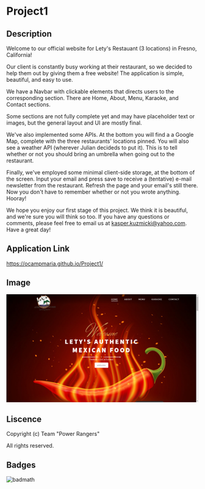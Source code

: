 # Project1

## Description 

Welcome to our official website for Lety's Restauant (3 locations) in Fresno, California! 

Our client is constantly busy working at their restaurant, so we decided to help them out by giving them a free website! The application is simple, beautiful, and easy to use.

We have a Navbar with clickable elements that directs users to the corresponding section. There are Home, About, Menu, Karaoke, and Contact sections.

Some sections are not fully complete yet and may have placeholder text or images, but the general layout and UI are mostly final.

We've also implemented some APIs. At the bottom you will find a a Google Map, complete with the three restaurants' locations pinned. You will also see a weather API (wherever Julian decideds to put it). This is to tell whether or not you should bring an umbrella when going out to the restaurant. 

Finally, we've employed some minimal client-side storage, at the bottom of the screen. Input your email and press save to receive a (tentative) e-mail newsletter from the restaurant. Refresh the page and your email's still there. Now you don't have to remember whether or not you wrote anything. Hooray!

We hope you enjoy our first stage of this project. We think it is beautiful, and we're sure you will think so too. If you have any questions or comments, please feel free to email us at kasper.kuzmicki@yahoo.com. Have a great day!

## Application Link

https://ocampmaria.github.io/Project1/

## Image 

![](Project1_Pic.png)

## Liscence 

Copyright (c) Team "Power Rangers" 

All rights reserved.

## Badges
![badmath](https://img.shields.io/github/languages/top/nielsenjared/badmath)